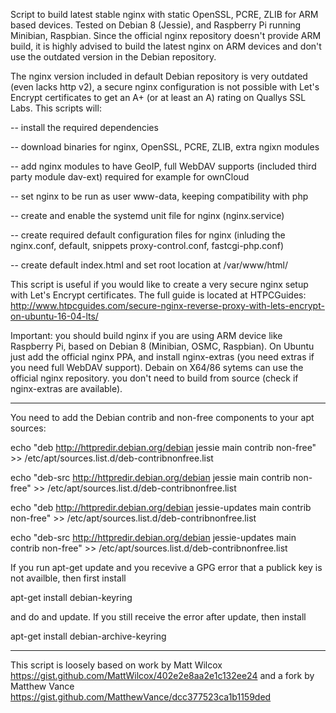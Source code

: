 Script to build latest stable nginx with static OpenSSL, PCRE, ZLIB for ARM based devices. Tested on Debian 8 (Jessie), and Raspberry Pi running Minibian, Raspbian. Since the official nginx repository doesn't provide ARM build, it is highly advised to build the latest nginx on ARM devices and don't use the outdated version in the Debian repository.

The nginx version included in default Debian repository is very outdated (even lacks http v2), a secure nginx configuration is not possible with Let's Encrypt certificates to get an A+ (or at least an A) rating on Quallys SSL Labs. This scripts will:

-- install the required dependencies

-- download binaries for nginx, OpenSSL, PCRE, ZLIB, extra ngixn modules

-- add nginx modules to have GeoIP, full WebDAV supports (included third party module dav-ext) required for example for ownCloud

-- set nginx to be run as user www-data, keeping compatibility with php

-- create and enable the systemd unit file for nginx (nginx.service)

-- create required default configuration files for nginx (inluding the nginx.conf, default, snippets proxy-control.conf, fastcgi-php.conf)

-- create default index.html and set root location at /var/www/html/


This script is useful if you would like to create a very secure nginx setup with Let's Encrypt certificates. The full guide is located at HTPCGuides: http://www.htpcguides.com/secure-nginx-reverse-proxy-with-lets-encrypt-on-ubuntu-16-04-lts/

Important: you should build nginx if you are using ARM device like Raspberry Pi, based on Debian 8 (Minibian, OSMC, Raspbian). On Ubuntu just add the official nginx PPA, and install nginx-extras (you need extras if you need full WebDAV support). Debain on X64/86 sytems can use the official nginx repository. you don't need to build from source (check if nginx-extras are available).

***
You need to add the Debian contrib and non-free components to your apt sources:

echo "deb http://httpredir.debian.org/debian jessie main contrib non-free" >> /etc/apt/sources.list.d/deb-contribnonfree.list

echo "deb-src http://httpredir.debian.org/debian jessie main contrib non-free" >> /etc/apt/sources.list.d/deb-contribnonfree.list

echo "deb http://httpredir.debian.org/debian jessie-updates main contrib non-free" >> /etc/apt/sources.list.d/deb-contribnonfree.list

echo "deb-src http://httpredir.debian.org/debian jessie-updates main contrib non-free" >> /etc/apt/sources.list.d/deb-contribnonfree.list

If you run apt-get update and you recevive a GPG error that a publick key is not availble, then first install

apt-get install debian-keyring

and do and update. If you still receive the error after update, then install

apt-get install debian-archive-keyring

***

This script is loosely based on work by Matt Wilcox https://gist.github.com/MattWilcox/402e2e8aa2e1c132ee24 and a fork by Matthew Vance https://gist.github.com/MatthewVance/dcc377523ca1b1159ded
